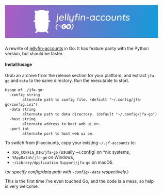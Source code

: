 # ![jfa-go](images/jfa-go-banner-wide.svg)

A rewrite of [jellyfin-accounts](https://github.com/hrfee/jellyfin-accounts) in Go. It has feature parity with the Python version, but should be faster.

#### Install/usage

Grab an archive from the release section for your platform, and extract `jfa-go` and `data` to the same directory.
Run the executable to start.
```
Usage of ./jfa-go:
  -config string
    	alternate path to config file. (default "~/.config/jfa-go/config.ini")
  -data string
    	alternate path to data directory. (default "~/.config/jfa-go")
  -host string
    	alternate address to host web ui on.
  -port int
    	alternate port to host web ui on.
```

To switch from jf-accounts, copy your existing `~/.jf-accounts` to:

* `XDG_CONFIG_DIR/jfa-go` (usually ~/.config) on \*nix systems, 
* `%AppData%/jfa-go` on Windows,
* `~/Library/Application Support/jfa-go` on macOS.

(*or specify config/data path  with `-config/-data` respectively.*)

This is the first time i've even touched Go, and the code is a mess, so help is very welcome.

